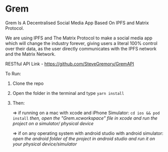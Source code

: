 # Grem

Grem Is A Decentralised Social Media App Based On IPFS and Matrix Protocol.

We are using IPFS and The Matrix Protocol to make a social media app which will change the industry forever, giving users a literal 100% control over their data, as the user directly communicates with the IPFS network and the Matrix Network.

RESTful API Link - https://github.com/SteveGremory/GremAPI

To Run: 
  1. Clone the repo
  2. Open the folder in the terminal and type ```yarn install```
  3. Then:
  
     => if running on a mac with xcode and iPhone Simulator:
        ```cd ios && pod install``` 
        *then, open the "Grem.xcworkspace" file in xcode and run the project on a simulator/ physical device*
        
     => if on any operating system with android studio with android simulator:
        *open the android folder of the project in android studio and run it on your physical device/simulator*
